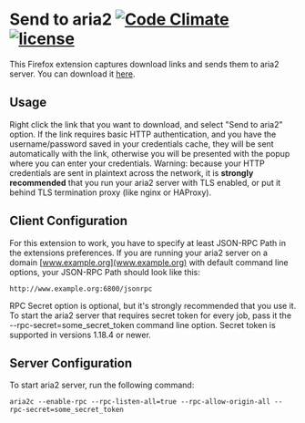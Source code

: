 # Send to aria2 [![Code Climate](https://codeclimate.com/github/Metalnem/send-to-aria2/badges/gpa.svg)](https://codeclimate.com/github/Metalnem/send-to-aria2) [![license](https://img.shields.io/badge/license-MIT-blue.svg?style=flat)](https://raw.githubusercontent.com/metalnem/send-to-aria2/master/LICENSE)

This Firefox extension captures download links and sends them to aria2 server. You can download it [here](https://addons.mozilla.org/en-US/firefox/addon/send-to-aria2/).

## Usage

Right click the link that you want to download, and select "Send to aria2" option. If the link requires basic HTTP authentication, and you have the username/password saved in your credentials cache, they will be sent automatically with the link, otherwise you will be presented with the popup where you can enter your credentials. Warning: because your HTTP credentials are sent in plaintext across the network, it is **strongly recommended** that you run your aria2 server with TLS enabled, or put it behind TLS termination proxy (like nginx or HAProxy).

## Client Configuration

For this extension to work, you have to specify at least JSON-RPC Path in the extensions preferences. If you are running your aria2 server on a domain [www.example.org](www.example.org) with default command line options, your JSON-RPC Path should look like this:

```
http://www.example.org:6800/jsonrpc
```

RPC Secret option is optional, but it's strongly recommended that you use it. To start the aria2 server that requires secret token for every job, pass it the --rpc-secret=some_secret_token command line option. Secret token is supported in versions 1.18.4 or newer.

## Server Configuration

To start aria2 server, run the following command:

```
aria2c --enable-rpc --rpc-listen-all=true --rpc-allow-origin-all --rpc-secret=some_secret_token
```
